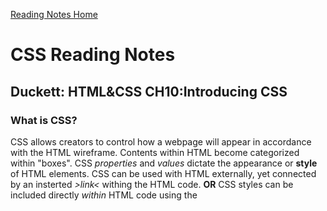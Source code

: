 [Reading Notes Home](README.md)

# CSS Reading Notes

## Duckett: HTML&CSS CH10:Introducing CSS

### What is CSS?

CSS allows creators to control how a webpage will appear in accordance with the HTML wireframe. Contents within HTML become categorized within "boxes". CSS *properties* and *values* dictate the appearance or **style** of HTML elements. CSS can be used with HTML externally, yet connected by an insterted *>link<* withing the HTML code. **OR** CSS styles can be included directly *within* HTML code using the **<style>** element.
**It is most common for CSS rules to be made in a separate document rather than within HTML**

There are different types of CSS selectors which allow you to direct *specific* rules at *specific elements* in HTML. For example, a rule for just one of two images within the *same section* of a webpage.

**Declarations** are made up by both element properties and the *value* of properties to be changed.

## Duckett: HTML&CSS CH11:Color

### Color and its importance

- every color we see on the devices we use are made up by different mixes of red, blue and green or **RGB**

- Individual pixels in our screens can be a different color

#### Values

- *RGB* values are values expressed by number for the amount of how much red, green and blue are used

- *Hex codes* express RGB values by hexadecimal code

- *Color names* express colors simply by naming them

- *Hue* , *saturation* and *brightness* are how much gray, black and shade are present of a color

#### Contrast

When styling a page- text, borders and backgrounds are just some of the many elements to consider have contrast from one another so that information is legible and appealing.

#### Opacity

This property lets creators control the level of *transparency* of colors and 'child elements'

#### CSS3

CSS3 includes the value A, resulting in and RGBA value to include opacity. Creators can also specify the HSL with the addtion of 'A' for opacity as well.